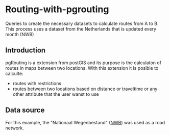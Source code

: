 # Routing-with-pgrouting
Queries to create the necessary datasets to calculate routes from A to B.  This process uses a dataset from the Netherlands that is updated every month (NWB)

## Introduction
pgRouting is a extension from postGIS and its purpose is the calculaton of routes in maps between two locations. With this extension it is posible to calculte:
* routes with restrictions
* routes between two locations based on distance or traveltime or any other attribute that the user wanst to use
## Data source 
For this example, the  "Nationaal Wegenbestand" ([NWB](https://www.nationaalwegenbestand.nl)) was used as a road network.
